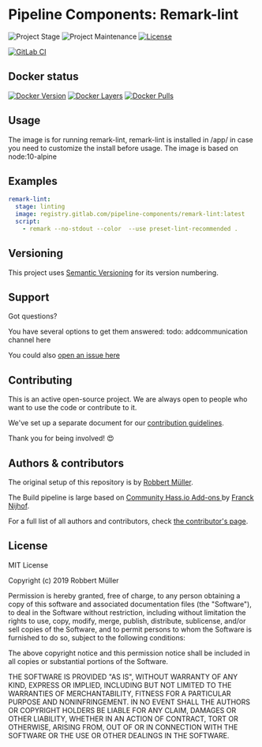# Pipeline Components: Remark-lint

![Project Stage][project-stage-shield]
![Project Maintenance][maintenance-shield]
[![License][license-shield]](LICENSE)

[![GitLab CI][gitlabci-shield]][gitlabci]

## Docker status

[![Docker Version][version-shield]][microbadger]
[![Docker Layers][layers-shield]][microbadger]
[![Docker Pulls][pulls-shield]][dockerhub]

## Usage

The image is for running remark-lint, remark-lint is installed in /app/ in case you need to customize the install before usage.
The image is based on node:10-alpine

## Examples

```yaml
remark-lint:
  stage: linting
  image: registry.gitlab.com/pipeline-components/remark-lint:latest
  script:
    - remark --no-stdout --color  --use preset-lint-recommended .
```

## Versioning

This project uses [Semantic Versioning][semver] for its version numbering.

## Support

Got questions?

You have several options to get them answered:
todo: addcommunication channel here

You could also [open an issue here][issue]

## Contributing

This is an active open-source project. We are always open to people who want to
use the code or contribute to it.

We've set up a separate document for our [contribution guidelines](CONTRIBUTING.md).

Thank you for being involved! :heart_eyes:

## Authors & contributors

The original setup of this repository is by [Robbert Müller][mjrider].

The Build pipeline is large based on [Community Hass.io Add-ons
][hassio-addons] by [Franck Nijhof][frenck].

For a full list of all authors and contributors,
check [the contributor's page][contributors].

## License

MIT License

Copyright (c) 2019 Robbert Müller

Permission is hereby granted, free of charge, to any person obtaining a copy
of this software and associated documentation files (the "Software"), to deal
in the Software without restriction, including without limitation the rights
to use, copy, modify, merge, publish, distribute, sublicense, and/or sell
copies of the Software, and to permit persons to whom the Software is
furnished to do so, subject to the following conditions:

The above copyright notice and this permission notice shall be included in all
copies or substantial portions of the Software.

THE SOFTWARE IS PROVIDED "AS IS", WITHOUT WARRANTY OF ANY KIND, EXPRESS OR
IMPLIED, INCLUDING BUT NOT LIMITED TO THE WARRANTIES OF MERCHANTABILITY,
FITNESS FOR A PARTICULAR PURPOSE AND NONINFRINGEMENT. IN NO EVENT SHALL THE
AUTHORS OR COPYRIGHT HOLDERS BE LIABLE FOR ANY CLAIM, DAMAGES OR OTHER
LIABILITY, WHETHER IN AN ACTION OF CONTRACT, TORT OR OTHERWISE, ARISING FROM,
OUT OF OR IN CONNECTION WITH THE SOFTWARE OR THE USE OR OTHER DEALINGS IN THE
SOFTWARE.

[commits]: https://gitlab.com/pipeline-components/remark-lint/-/commits/master
[contributors]: https://gitlab.com/pipeline-components/remark-lint/-/graphs/master
[dockerhub]: https://hub.docker.com/r/pipelinecomponents/remark-lint
[license-shield]: https://img.shields.io/badge/License-MIT-green.svg
[mjrider]: https://gitlab.com/mjrider
[gitlabci-shield]: https://img.shields.io/gitlab/pipeline/pipeline-components/remark-lint.svg
[gitlabci]: https://gitlab.com/pipeline-components/remark-lint/-/commits/master
[issue]: https://gitlab.com/pipeline-components/remark-lint/issues
[keepchangelog]: http://keepachangelog.com/en/1.0.0/
[layers-shield]: https://images.microbadger.com/badges/image/pipelinecomponents/remark-lint.svg
[maintenance-shield]: https://img.shields.io/maintenance/yes/2022.svg
[microbadger]: https://microbadger.com/images/pipelinecomponents/remark-lint
[project-stage-shield]: https://img.shields.io/badge/project%20stage-production%20ready-brightgreen.svg
[pulls-shield]: https://img.shields.io/docker/pulls/pipelinecomponents/remark-lint.svg
[releases]: https://gitlab.com/pipeline-components/remark-lint/tags
[repository]: https://gitlab.com/pipeline-components/remark-lint
[semver]: http://semver.org/spec/v2.0.0.html
[version-shield]: https://images.microbadger.com/badges/version/pipelinecomponents/remark-lint.svg

[frenck]: https://github.com/frenck
[hassio-addons]: https://github.com/hassio-addons
